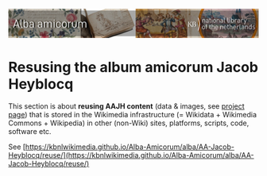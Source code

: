 ![Alba banner](../../../banners/AlbaAmicorumKB_BannerWikimedia_EN.jpg)

# Resusing the album amicorum Jacob Heyblocq

This section is about **reusing AAJH content** (data & images, see 
[project page](https://www.wikidata.org/wiki/Wikidata:WikiProject_Alba_amicorum_National_Library_of_the_Netherlands/Jacob_Heyblocq)) 
that is stored in the Wikimedia infrastructure (= Wikidata + Wikimedia Commons + Wikipedia) in other (non-Wiki) sites, platforms, scripts, code, software etc.

See [https://kbnlwikimedia.github.io/Alba-Amicorum/alba/AA-Jacob-Heyblocq/reuse/](https://kbnlwikimedia.github.io/Alba-Amicorum/alba/AA-Jacob-Heyblocq/reuse/)

